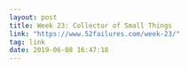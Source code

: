 ```yaml
---
layout: post
title: Week 23: Collector of Small Things
link: "https://www.52failures.com/week-23/"
tag: link
date: 2019-06-08 16:47:18
---
```

